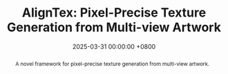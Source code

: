 ---
title:          "AlignTex: Pixel-Precise Texture Generation from Multi-view Artwork"
date:           2025-03-31 00:00:00 +0800
selected:       false
pub:            "ACM Transactions on Graphics (Proceedings of SIGGRAPH)" 
pub_last:       ""
pub_date:       "2025"

abstract: >-
  A novel framework for pixel-precise texture generation from multi-view artwork.  

cover:          /assets/images/publications/aligntex.jpg
authors:
  - Yuqing Zhang
  - Hao Xu
  - Yiqian Wu
  - Sirui Chen
  - Sirui Lin
  - Xiang Li
  - Xifeng Gao
  - Xiaogang Jin
links: 
  Paper: https://dl.acm.org/doi/abs/10.1145/3731158
---